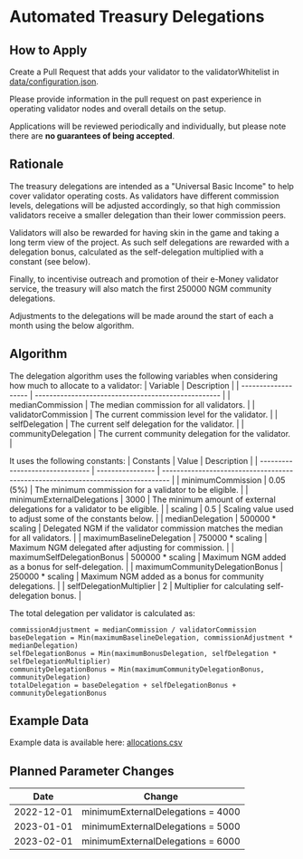 # Automated Treasury Delegations

## How to Apply

Create a Pull Request that adds your validator to the validatorWhitelist in [data/configuration.json](data/configuration.json).

Please provide information in the pull request on past experience in operating validator nodes and overall details on the setup.

Applications will be reviewed periodically and individually, but please note there are **no guarantees of being accepted**.

## Rationale
The treasury delegations are intended as a "Universal Basic Income" to help cover validator operating costs.
As validators have different commission levels, delegations will be adjusted accordingly, so that high commission validators receive a
smaller delegation than their lower commission peers.

Validators will also be rewarded for having skin in the game and taking a long term view of the project.
As such self delegations are rewarded with a delegation bonus, calculated as the self-delegation multiplied with a constant (see below). 

Finally, to incentivise outreach and promotion of their e-Money validator service, the treasury will also match the first 250000 NGM community delegations. 

Adjustments to the delegations will be made around the start of each a month using the below algorithm. 

## Algorithm
The delegation algorithm uses the following variables when considering how much to allocate to a validator:
| Variable            | Description                                         |
| ------------------- | --------------------------------------------------- |
| medianCommission    | The median commission for all validators.           |
| validatorCommission | The current commission level for the validator.     |
| selfDelegation      | The current self delegation for the validator.      |
| communityDelegation | The current community delegation for the validator. |


It uses the following constants:
| Constants                       | Value            | Description                                                                      |
| ------------------------------- | ---------------- | -------------------------------------------------------------------------------- |
| minimumCommission               | 0.05 (5%)        | The minimum commission for a validator to be eligible.                           |
| minimumExternalDelegations      | 3000             | The minimum amount of external delegations for a validator to be eligible.       |
| scaling                         | 0.5              | Scaling value used to adjust some of the constants below.                        |
| medianDelegation                | 500000 * scaling | Delegated NGM if the validator commission matches the median for all validators. |
| maximumBaselineDelegation       | 750000 * scaling | Maximum NGM delegated after adjusting for commission.                            |
| maximumSelfDelegationBonus      | 500000 * scaling | Maximum NGM added as a bonus for self-delegation.                                |
| maximumCommunityDelegationBonus | 250000 * scaling | Maximum NGM added as a bonus for community delegations.                          |
| selfDelegationMultiplier        | 2                | Multiplier for calculating self-delegation bonus.                                |

The total delegation per validator is calculated as:
```
commissionAdjustment = medianCommission / validatorCommission
baseDelegation = Min(maximumBaselineDelegation, commissionAdjustment * medianDelegation)
selfDelegationBonus = Min(maximumBonusDelegation, selfDelegation * selfDelegationMultiplier)
communityDelegationBonus = Min(maximumCommunityDelegationBonus, communityDelegation)
totalDelegation = baseDelegation + selfDelegationBonus + communityDelegationBonus
```

## Example Data
Example data is available here: [allocations.csv](allocations.csv)

## Planned Parameter Changes
| Date            | Change               |
| ------------------- | --------------------------------------------------- |
| 2022-12-01      | minimumExternalDelegations = 4000      |
| 2023-01-01      | minimumExternalDelegations = 5000      |
| 2023-02-01      | minimumExternalDelegations = 6000      |

